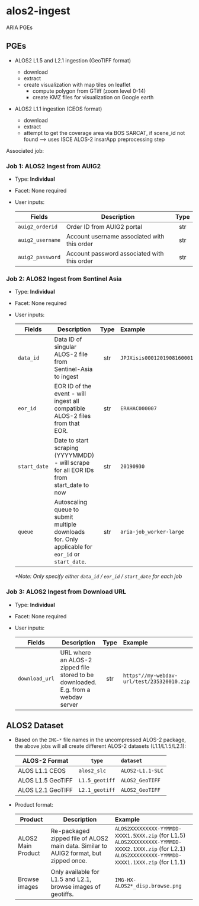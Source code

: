 # alos2-ingest
ARIA PGEs

## PGEs
- ALOS2 L1.5 and L2.1 ingestion (GeoTIFF format)
    - download
    - extract
    - create visualization with map tiles on leaflet
        * compute polygon from GTiff (zoom level 0-14)
        * create KMZ files for visualization on Google earth

- ALOS2 L1.1 ingestion (CEOS format)
    - download
    - extract
    - attempt to get the coverage area via BOS SARCAT, if scene_id not found --> uses ISCE ALOS-2 insarApp preprocessing step

Associated job:
### Job 1: ALOS2 Ingest from AUIG2
- Type: **Individual**
- Facet: None required
- User inputs:

    | Fields        | Description   | Type  |
    | ------------- |-------------| :---------:| 
    | `auig2_orderid`     | Order ID from AUIG2 portal | str |  
    | `auig2_username`      | Account username associated with this order    |  str | 
    | `auig2_password` | Account password associated with this order |  str | 


### Job 2: ALOS2 Ingest from Sentinel Asia
- Type: **Individual**
- Facet: None required
- User inputs:

    | Fields        | Description   | Type  | Example |
    | ------------- |-------------| :---------:| :-----|
    | `data_id`     | Data ID of singular ALOS-2 file from Sentinel-Asia to ingest  | str |  `JPJXisis0001201908160001` |
    | `eor_id`      | EOR ID of the event - will ingest all compatible ALOS-2 files from that EOR.    |  str |  `ERAHAC000007` |
    | `start_date` | Date to start scraping (YYYYMMDD) - will scrape for all EOR IDs from start_date to now   |  str |  `20190930` |
    | `queue` | Autoscaling queue to submit multiple downloads for. Only applicable for `eor_id` or `start_date`.  |  str |  `aria-job_worker-large` |
    _*Note: Only specify either `data_id` / `eor_id` / `start_date` for each job_

### Job 3: ALOS2 Ingest from Download URL
- Type: **Individual**
- Facet: None required
- User inputs:

    | Fields        | Description   | Type  | Example |
    | ------------- |-------------| :---------:| :-----|
    | `download_url`     | URL where an ALOS-2 zipped file stored to be downloaded. E.g. from a webdav server | str |  `https"//my-webdav-url/test/235320010.zip` |


## ALOS2 Dataset
- Based on the `IMG-*` file names in the uncompressed ALOS-2 package, the above jobs will all create different ALOS-2 datasets (L1.1/L1.5/L2.1):

    | ALOS-2 Format    | `type`   | `dataset`  |
    | ------------- |-------------| :-----|
    | ALOS L1.1 CEOS   | `alos2_slc`  | `ALOS2-L1.1-SLC` |
    | ALOS L1.5 GeoTIFF | `L1.5_geotiff`  |  `ALOS2_GeoTIFF`  |
    | ALOS L2.1 GeoTIFF | `L2.1_geotiff`  |  `ALOS2_GeoTIFF`  |

- Product format:

    | Product        | Description   | Example  |
    | ------------- |-------------| :-----|
    | ALOS2 Main Product   | Re-packaged zipped file of ALOS2 main data. Similar to AUIG2 format, but zipped once.  | `ALOS2XXXXXXXXX-YYMMDD-XXXX1.5XXX.zip` (for L1.5) <br> `ALOS2XXXXXXXXX-YYMMDD-XXXX2.1XXX.zip` (for L2.1) <br> `ALOS2XXXXXXXXX-YYMMDD-XXXX1.1XXX.zip` (for L1.1) |
    | Browse images | Only available for L1.5 and L2.1, browse images of geotiffs. |  `IMG-HX-ALOS2*_disp.browse.png`  |
